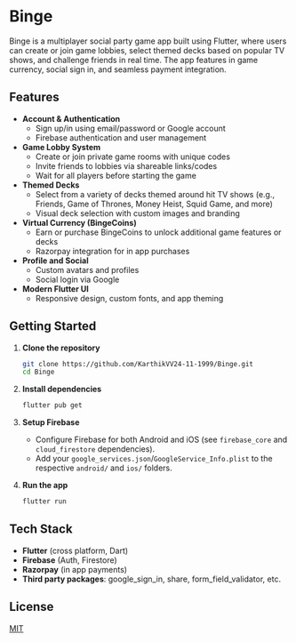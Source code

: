 # Binge

Binge is a multiplayer social party game app built using Flutter, where users can create or join game lobbies, select themed decks based on popular TV shows, and challenge friends in real time. The app features in game currency, social sign in, and seamless payment integration.

## Features

- **Account & Authentication**
  - Sign up/in using email/password or Google account
  - Firebase authentication and user management
- **Game Lobby System**
  - Create or join private game rooms with unique codes
  - Invite friends to lobbies via shareable links/codes
  - Wait for all players before starting the game
- **Themed Decks**
  - Select from a variety of decks themed around hit TV shows (e.g., Friends, Game of Thrones, Money Heist, Squid Game, and more)
  - Visual deck selection with custom images and branding
- **Virtual Currency (BingeCoins)**
  - Earn or purchase BingeCoins to unlock additional game features or decks
  - Razorpay integration for in app purchases
- **Profile and Social**
  - Custom avatars and profiles
  - Social login via Google
- **Modern Flutter UI**
  - Responsive design, custom fonts, and app theming

## Getting Started

1. **Clone the repository**
   ```bash
   git clone https://github.com/KarthikVV24-11-1999/Binge.git
   cd Binge
   ```

2. **Install dependencies**
   ```bash
   flutter pub get
   ```

3. **Setup Firebase**
   - Configure Firebase for both Android and iOS (see `firebase_core` and `cloud_firestore` dependencies).
   - Add your `google_services.json`/`GoogleService_Info.plist` to the respective `android/` and `ios/` folders.

4. **Run the app**
   ```bash
   flutter run
   ```

## Tech Stack

- **Flutter** (cross platform, Dart)
- **Firebase** (Auth, Firestore)
- **Razorpay** (in app payments)
- **Third party packages**: google_sign_in, share, form_field_validator, etc.
 
## License

[MIT](LICENSE)
